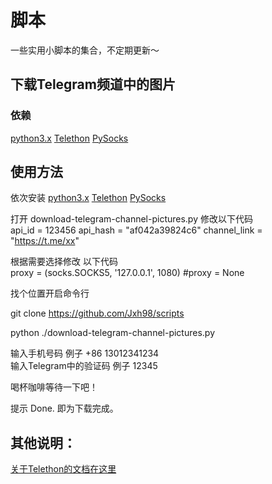 # 脚本
一些实用小脚本的集合，不定期更新～
## 下载Telegram频道中的图片

### 依赖
[python3.x](https://www.python.org/) 
[Telethon](https://github.com/LonamiWebs/Telethon) 
[PySocks](https://github.com/Anorov/PySocks)

## 使用方法

依次安装 [python3.x](https://www.python.org/) 
[Telethon](https://github.com/LonamiWebs/Telethon) 
[PySocks](https://github.com/Anorov/PySocks)

打开 download-telegram-channel-pictures.py 修改以下代码  
api_id = 123456
api_hash = "af042a39824c6"
channel_link = "https://t.me/xx"  

根据需要选择修改 以下代码  
proxy = (socks.SOCKS5, '127.0.0.1', 1080) 
#proxy = None  

找个位置开启命令行

git clone https://github.com/Jxh98/scripts

python ./download-telegram-channel-pictures.py

输入手机号码  例子 +86 13012341234  
输入Telegram中的验证码  例子 12345  

喝杯咖啡等待一下吧！

提示 Done. 即为下载完成。

## 其他说明：
[关于Telethon的文档在这里](https://telethon.readthedocs.io/en/latest/index.html)

